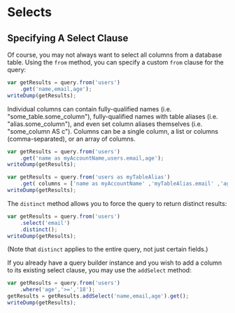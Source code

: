 # Selects

## Specifying A Select Clause

Of course, you may not always want to select all columns from a database table. Using the `from` method, you can specify a custom `from` clause for the query:

```javascript
var getResults = query.from('users')
    .get('name,email,age');
writeDump(getResults);
```

Individual columns can contain fully-qualified names \(i.e. "some\_table.some\_column"\), fully-qualified names with table aliases \(i.e. "alias.some\_column"\), and even set column aliases themselves \(i.e. "some\_column AS c"\). Columns can be a single column, a list or columns \(comma-separated\), or an array of columns.

```javascript
var getResults = query.from('users')
    .get('name as myAccountName,users.email,age');
writeDump(getResults);
```

```javascript
var getResults = query.from('users as myTableAlias')
    .get( columns = ['name as myAccountName' ,'myTableAlias.email' ,'age'], options= { datasource='myOtherDatasource'} );
writeDump(getResults);
```

The `distinct` method allows you to force the query to return distinct results:

```javascript
var getResults = query.from('users')
    .select('email')
    .distinct();
writeDump(getResults);
```

\(Note that `distinct` applies to the entire query, not just certain fields.\)

If you already have a query builder instance and you wish to add a column to its existing select clause, you may use the `addSelect` method:

```javascript
var getResults = query.from('users')
    .where('age','>=','18');
getResults = getResults.addSelect('name,email,age').get();
writeDump(getResults);
```

